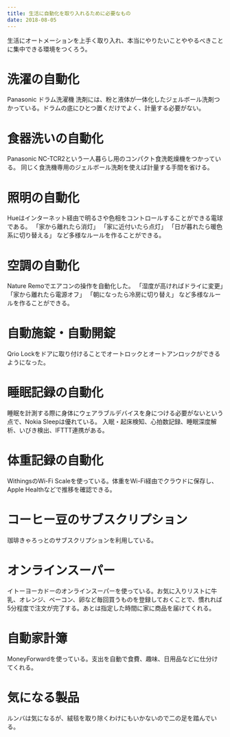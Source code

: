 ```yaml
---
title: 生活に自動化を取り入れるために必要なもの
date: 2018-08-05
---
```


生活にオートメーションを上手く取り入れ、本当にやりたいことややるべきことに集中できる環境をつくろう。
# 洗濯の自動化
Panasonic ドラム洗濯機
洗剤には、粉と液体が一体化したジェルボール洗剤つかっている。ドラムの底にひとつ置くだけでよく、計量する必要がない。
# 食器洗いの自動化
Panasonic NC-TCR2という一人暮らし用のコンパクト食洗乾燥機をつかっている。
同じく食洗機専用のジェルボール洗剤を使えば計量する手間を省ける。
# 照明の自動化
Hueはインターネット経由で明るさや色相をコントロールすることができる電球である。
「家から離れたら消灯」
「家に近付いたら点灯」
「日が暮れたら暖色系に切り替える」
など多様なルールを作ることができる。
# 空調の自動化
Nature Remoでエアコンの操作を自動化した。
「湿度が高ければドライに変更」「家から離れたら電源オフ」
「朝になったら冷房に切り替え」
など多様なルールを作ることができる。
# 自動施錠・自動開錠
Qrio Lockをドアに取り付けることでオートロックとオートアンロックができるようになった。
# 睡眠記録の自動化
睡眠を計測する際に身体にウェアラブルデバイスを身につける必要がないという点で、Nokia Sleepは優れている。
入眠・起床検知、心拍数記録、睡眠深度解析、いびき検出、IFTTT連携がある。
# 体重記録の自動化
WithingsのWi-Fi Scaleを使っている。体重をWi-Fi経由でクラウドに保存し、Apple Healthなどで推移を確認できる。
# コーヒー豆のサブスクリプション
珈琲きゃろっとのサブスクリプションを利用している。
# オンラインスーパー
イトーヨーカドーのオンラインスーパーを使っている。お気に入りリストに牛乳、オレンジ、ベーコン、卵など毎回買うものを登録しておくことで、慣れれば5分程度で注文が完了する。あとは指定した時間に家に商品を届けてくれる。

# 自動家計簿
MoneyForwardを使っている。支出を自動で食費、趣味、日用品などに仕分けてくれる。
# 気になる製品
ルンバは気になるが、絨毯を取り除くわけにもいかないので二の足を踏んでいる。

